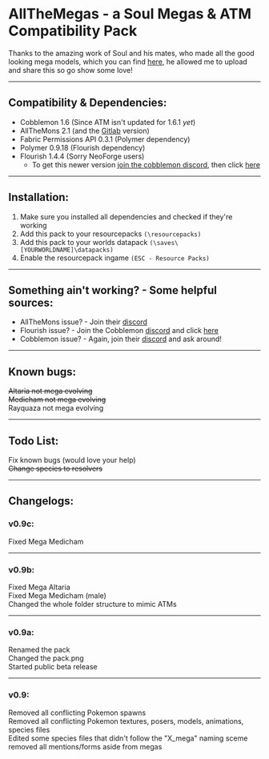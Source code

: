 # AllTheMegas - a Soul Megas & ATM Compatibility Pack

Thanks to the amazing work of Soul and his mates, who made all the good looking mega models, which you can find [here](https://modrinth.com/datapack/soul-megas-free-megas-for-all), he allowed me to upload and share this so go show some love!
____________________________________________________________________________________________________
## Compatibility & Dependencies:

- Cobblemon 1.6 (Since ATM isn't updated for 1.6.1 _yet_)
- AllTheMons 2.1 (and the [Gitlab](https://gitlab.com/allthemons/allthemons) version)
- Fabric Permissions API 0.3.1 (Polymer dependency)
- Polymer 0.9.18 (Flourish dependency)
- Flourish 1.4.4 (Sorry NeoForge users) 
  - To get this newer version [join the cobblemon discord](https://discord.com/invite/cobblemon), then click [here](https://discord.com/channels/934267676354834442/1311740597119352893/1334187731605000243)
____________________________________________________________________________________________________
## Installation:

1. Make sure you installed all dependencies and checked if they're working
2. Add this pack to your resourcepacks `(\resourcepacks)`
3. Add this pack to your worlds datapack `(\saves\[YOURWORLDNAME]\datapacks)`
4. Enable the resourcepack ingame `(ESC - Resource Packs)`
____________________________________________________________________________________________________
## Something ain't working? - Some helpful sources:

- AllTheMons issue? - Join their [discord](https://discord.gg/amuvCFtMVP)
- Flourish issue? - Join the Cobblemon [discord](https://discord.com/invite/cobblemon) and click [here](https://discord.com/channels/934267676354834442/1311697798248530002/1333236538796150887)
- Cobblemon issue? - Again, join their [discord](https://discord.com/invite/cobblemon) and ask around! 
____________________________________________________________________________________________________
## Known bugs:

~~Altaria not mega evolving~~  
~~Medicham not mega evolving~~  
Rayquaza not mega evolving
____________________________________________________________________________________________________
## Todo List:

Fix known bugs (would love your help)  
~~Change species to resolvers~~
____________________________________________________________________________________________________
## Changelogs: 

### v0.9c:

Fixed Mega Medicham
____________________________________________________________________________________________________
### v0.9b:

Fixed Mega Altaria  
Fixed Mega Medicham (male)   
Changed the whole folder structure to mimic ATMs
____________________________________________________________________________________________________
### v0.9a:

Renamed the pack  
Changed the pack.png  
Started public beta release
____________________________________________________________________________________________________
### v0.9:

Removed all conflicting Pokemon spawns  
Removed all conflicting Pokemon textures, posers, models, animations, species files  
Edited some species files that didn't follow the "X_mega" naming sceme  
    removed all mentions/forms aside from megas
